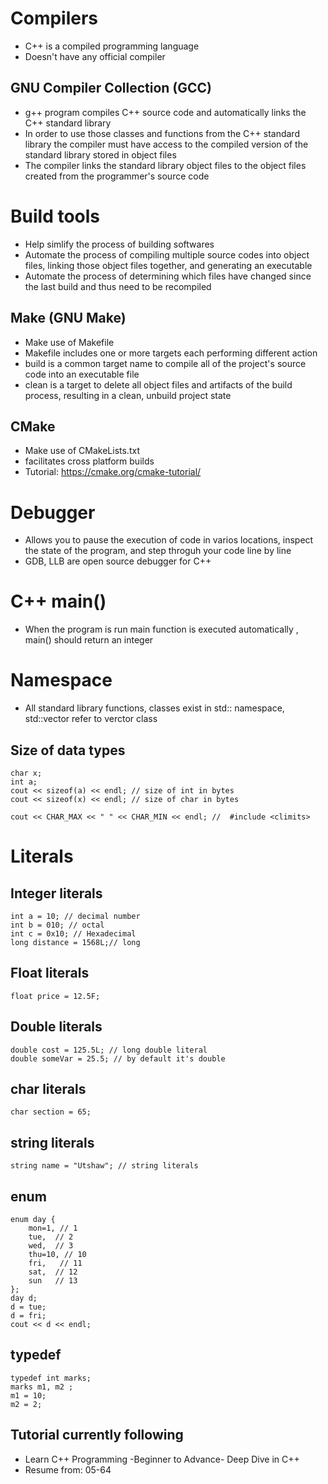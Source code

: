 # Compilers
- C++ is a compiled programming language
- Doesn't have any official compiler
## GNU Compiler Collection (GCC)
- g++ program compiles C++ source code and automatically links the C++ standard library
- In order to use those classes and functions from the C++ standard library the compiler must have access to the compiled version of the standard library stored in object files
- The compiler links the standard library object files to the object files created from the programmer's source code
# Build tools
- Help simlify the process of building softwares
- Automate the process of compiling multiple source codes into object files, linking those object files together, and generating an executable
- Automate the process of determining which files have changed since the last build and thus need to be recompiled
## Make (GNU Make)
- Make use of Makefile
- Makefile includes one or more targets each performing different action
- build is a common target name to compile all of the project's source code into an executable file
- clean is a target to delete all object files and artifacts of the build process, resulting in a clean, unbuild project state
## CMake
- Make use of CMakeLists.txt
- facilitates cross platform builds
- Tutorial: https://cmake.org/cmake-tutorial/

# Debugger
- Allows you to pause the execution of code in varios locations, inspect the state of the program, and step throguh your code line by line 
- GDB, LLB are open source debugger for C++

# C++ main()
- When the program is run main function is executed automatically , main() should return an integer


# Namespace
- All standard library functions, classes exist in std:: namespace, std::vector refer to verctor class 

## Size of data types
```
char x;
int a;
cout << sizeof(a) << endl; // size of int in bytes
cout << sizeof(x) << endl; // size of char in bytes

cout << CHAR_MAX << " " << CHAR_MIN << endl; //  #include <climits>

```

# Literals
## Integer literals
```
int a = 10; // decimal number
int b = 010; // octal
int c = 0x10; // Hexadecimal
long distance = 1568L;// long 
```
## Float literals
```
float price = 12.5F;
```

## Double literals
```
double cost = 125.5L; // long double literal
double someVar = 25.5; // by default it's double
```

## char literals
```
char section = 65;
```

## string literals
```
string name = "Utshaw"; // string literals
```

## enum
```
enum day {
    mon=1, // 1
    tue,  // 2
    wed,  // 3
    thu=10, // 10
    fri,   // 11
    sat,  // 12
    sun   // 13
};
day d;
d = tue;
d = fri;
cout << d << endl;
```
## typedef
```
typedef int marks;
marks m1, m2 ;
m1 = 10;
m2 = 2;
```


## Tutorial currently following

- Learn C++ Programming -Beginner to Advance- Deep Dive in C++<br>
- Resume from: 05-64